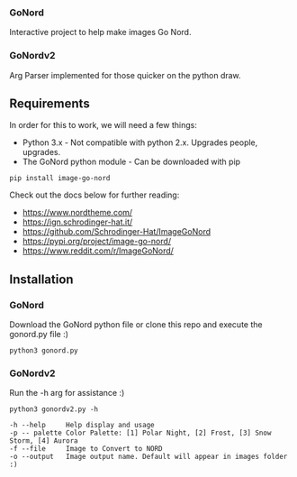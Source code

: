 ### GoNord
Interactive project to help make images Go Nord.

### GoNordv2 
Arg Parser implemented for those quicker on the python draw. 


## Requirements

In order for this to work, we will need a few things:

* Python 3.x - Not compatible with python 2.x. Upgrades people, upgrades. 
* The GoNord python module - Can be downloaded with pip
```
pip install image-go-nord
```
Check out the docs below for further reading:

* https://www.nordtheme.com/
* https://ign.schrodinger-hat.it/
* https://github.com/Schrodinger-Hat/ImageGoNord
* https://pypi.org/project/image-go-nord/
* https://www.reddit.com/r/ImageGoNord/

## Installation

### GoNord 
Download the GoNord python file or clone this repo and execute the gonord.py file :)

```
python3 gonord.py
```
### GoNordv2
Run the -h arg for assistance :)
```
python3 gonordv2.py -h

-h --help     Help display and usage
-p -- palette Color Palette: [1] Polar Night, [2] Frost, [3] Snow Storm, [4] Aurora
-f --file     Image to Convert to NORD
-o --output   Image output name. Default will appear in images folder :)


